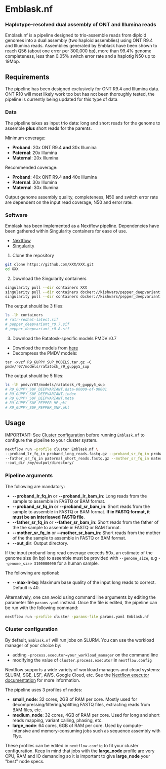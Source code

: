 # Emblask.nf #

### Haplotype-resolved dual assembly of ONT and Illumina reads ###

Emblask.nf is a pipeline designed to trio-assemble reads from diploid genomes into a dual assembly (two haploid assemblies) using ONT R9.4 and Illumina reads. Assemblies generated by Emblask have been shown to reach Q56 (about one error per 300,000 bp), more than 99.4% genome completeness, less than 0.05% switch error rate and a haplotig N50 up to 19Mbp.

## Requirements ##

The pipeline has been designed exclusively for ONT R9.4 and Illumina data. ONT R10 will most likely work too but has not been thoroughly tested, the pipeline is currently being updated for this type of data.

### Data ###

The pipeline takes as input trio data: long and short reads for the genome to assemble **plus** short reads for the parents.

Minimum coverage:
* **Proband**: 20x ONT R9.4 **and** 30x Illumina
* **Paternal**: 20x Illumina
* **Maternal**: 20x Illumina

Recommended coverage:
* **Proband**: 40x ONT R9.4 **and** 40x Illumina
* **Paternal**: 30x Illumina
* **Maternal**: 30x Illumina

Output genome assembly quality, completeness, N50 and switch error rate are dependent on the input read coverage, N50 and error rate.

### Software ###

Emblask has been implemented as a Nextflow pipeline. Dependencies have been gathered within Singularity containers for ease of use.

* [Nextflow](https://www.nextflow.io/)
* [Singularity](https://apptainer.org/)

1. Clone the repository
  ```bash
  git clone https://github.com/XXX/XXX.git
  cd XXX
  ```

2. Download the Singularity containers
  ```bash
  singularity pull --dir containers XXX
  singularity pull --dir containers docker://kishwars/pepper_deepvariant:r0.8
  singularity pull --dir containers docker://kishwars/pepper_deepvariant:r0.7
  ```

  The output should be 3 files:
  ```bash
  ls -lh containers
  # ratr-redhat-latest.sif
  # pepper_deepvariant_r0.7.sif
  # pepper_deepvariant_r0.8.sif
  ```

3. Download the Ratatosk-specific models PMDV r0.7

- Download the models from [here](https://drive.google.com/file/d/1AbkKIGY19xbnvVI6PUF_R4YhVOLeXiZw/view?usp=sharing)
- Decompress the PMDV models:
```
tar -xvzf R9_GUPPY_SUP_MODELS.tar.gz -C pmdv/r07/models/ratatosk_r9_guppy5_sup
```

The output should be 5 files:
```bash
ls -lh pmdv/r07/models/ratatosk_r9_guppy5_sup
# R9_GUPPY_SUP_DEEPVARIANT.data-00000-of-00001
# R9_GUPPY_SUP_DEEPVARIANT.index
# R9_GUPPY_SUP_DEEPVARIANT.meta
# R9_GUPPY_SUP_PEPPER_HP.pkl
# R9_GUPPY_SUP_PEPPER_SNP.pkl
```

## Usage ##

IMPORTANT: See [Cluster configuration](#cluster-configuration) before running `Emblask.nf` to configure the pipeline to your cluster system.

```bash
nextflow run -profile cluster Emblask.nf \
--proband_lr_fq_in proband_long_reads.fastq.gz --proband_sr_fq_in proband_short_reads.fastq.gz \
--father_sr_fq_in paternal_short_reads.fastq.gz --mother_sr_fq_in maternal_short_reads.fastq.gz \
--out_dir /my/output/directory/
```

### Pipeline arguments

The following are mandatory:
- **--proband_lr_fq_in** or **--proband_lr_bam_in**: Long reads from the sample to assemble in FASTQ or BAM format.
- **--proband_sr_fq_in** or **--proband_sr_bam_in**: Short reads from the sample to assemble in FASTQ or BAM format. **If in FASTQ format, it must be an interleaved FASTQ file**.
- **--father_sr_fq_in** or **--father_sr_bam_in**: Short reads from the father of the the sample to assemble in FASTQ or BAM format.
- **--mother_sr_fq_in** or **--mother_sr_bam_in**: Short reads from the mother of the the sample to assemble in FASTQ or BAM format.
- **--out_dir**: Output directory.

If the input proband long read coverage exceeds 50x, an estimate of the genome size (in bp) to assemble must be provided with `--genome_size`, e.g `--genome_size 3100000000` for a human sample.

The following are optional:
- **--max-lr-bq**: Maximum base quality of the input long reads to correct. Default is 40.

Alternatively, one can avoid using command line arguments by editing the parameter file `params.yaml` instead. Once the file is edited, the pipeline can be run with the following command:
```bash
nextflow run -profile cluster -params-file params.yaml Emblask.nf
```

### Cluster configuration

By default, `Emblask.nf` will run jobs on SLURM. You can use the workload manager of your choice by:
- adding `-process.executor=your_workload_manager` on the command line
- modifying the value of `cluster.process.executor` in `nextflow.config`

Nextflow supports a wide variety of workload managers and cloud systems: SLURM, SGE, LSF, AWS, Google Cloud, etc. See the [Nextflow executor documentation](https://www.nextflow.io/docs/latest/executor.html) for more information.

The pipeline uses 3 profiles of nodes:
- **small_node**: 32 cores, 2GB of RAM per core. Mostly used for decompressing/filtering/splitting FASTQ files, extracting reads from BAM files, etc.
- **medium_node**: 32 cores, 4GB of RAM per core. Used for long and short reads mapping, variant calling, phasing, etc.
- **large_node**: 64 cores, 6GB of RAM per core. Used by compute-intensive and memory-consuming jobs such as sequence assembly with Flye.

These profiles can be edited in `nextflow.config` to fit your cluster configuration. Keep in mind that jobs with the **large_node** profile are very CPU, RAM and IO demanding so it is important to give **large_node** your "best" node specs.